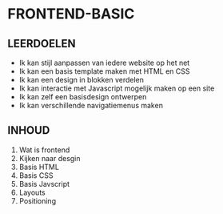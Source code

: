 # FRONTEND-BASIC

## LEERDOELEN
-  Ik kan stijl aanpassen van iedere website op het net
-  Ik kan een basis template maken met HTML en CSS
-  Ik kan een design in blokken verdelen
-  Ik kan interactie met Javascript mogelijk maken op een site
-  Ik kan zelf een basisdesign ontwerpen
-  Ik kan verschillende navigatiemenus maken

## INHOUD

1. Wat is frontend
2. Kijken naar desgin
3. Basis HTML
4. Basis CSS
5. Basis Javscript
6. Layouts
7. Positioning


